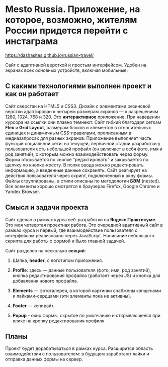 
# Mesto Russia. Приложение, на которое, возможно, жителям России придется перейти с инстаграма

https://dashasites.github.io/russian-travel/

Сайт с адаптивной версткой и простым интерфейсом. Удобен на экранах всех основных устройств, включая мобильные.


## С какими технологиями выполнен проект и как он работает

Сайт сверстан на HTML5 и CSS3. Дизайн с элементами резиновой верстки адаптирован к четырем размерам экранов — к разрешениям 1280, 1024, 768 и 320. Это **интерактивное** приложение. При наведении курсора на ссылки они плавно темнеют. Сайт гибкий благодаря сеткам **Flex** и **Grid Layout**, размерам блоков и элементов в относительных единицах и динамичным CSS-правилами, прописанным в медиазапросах для разных экранов. Приложение выполняет часть функций социальной сети: на текущей, первичной стадии разработки у пользователя есть небольшой профайл (он включает в себя фото, имя и род занятий), с которым можно взаимодействовать через форму. Форма открывается по кнопке "редактировать" и закрывается по щелчку по кнопке-кресту. В полях ввода можно редактировать информацию, а введенные данные сохранять. Сайт реагирует на действия пользователя через скрипт, подключенный к окну формы.
Файлы сгруппированы, а стили описаны по методологии **БЭМ** (nested). Все элементы хорошо смотрятся в браузерах Firefox, Google Chrome и Yandex Browser.


## Смысл и задачи проекта

Сайт сделан в рамках курса веб-разработки на **Яндекс Практикуме**. Это моя четвертая проектная работа. Это очередной адаптивный сайт в рамках курса и первый, где взаимодействие пользователя с интерфейсом реализовано через JavaScript. Написание небольшого скрипта для работы с формой и было главной задачей.


Сайт разделен на несколько **секций**:

1. Шапка, **header**, с логотипом приложения.

2. **Profile**: здесь — данные пользователя (фото, имя, род занятий), кнопка редактирования профайла (работает через JS) и кнопка для добавления нового профайла.

3. **Elements** — фотогалерея, в которой картинки снабжены кэпшенами и лайками-сердцами (эти элементы пока не активны).

4. **Footer** —  копирайт.

4. **Popup** - окно формы, скрытое по умолчанию и открывающееся при клике на кропку редактирования профиля.


## Планы
Проект будет дорабатываться в рамках курса. Расширится область взаимодействия с пользователем: в будущем заработают лайки и отправка данных формы на сервер.
